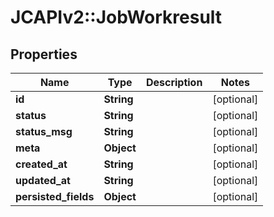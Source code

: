 # JCAPIv2::JobWorkresult

## Properties
Name | Type | Description | Notes
------------ | ------------- | ------------- | -------------
**id** | **String** |  | [optional] 
**status** | **String** |  | [optional] 
**status_msg** | **String** |  | [optional] 
**meta** | **Object** |  | [optional] 
**created_at** | **String** |  | [optional] 
**updated_at** | **String** |  | [optional] 
**persisted_fields** | **Object** |  | [optional] 


